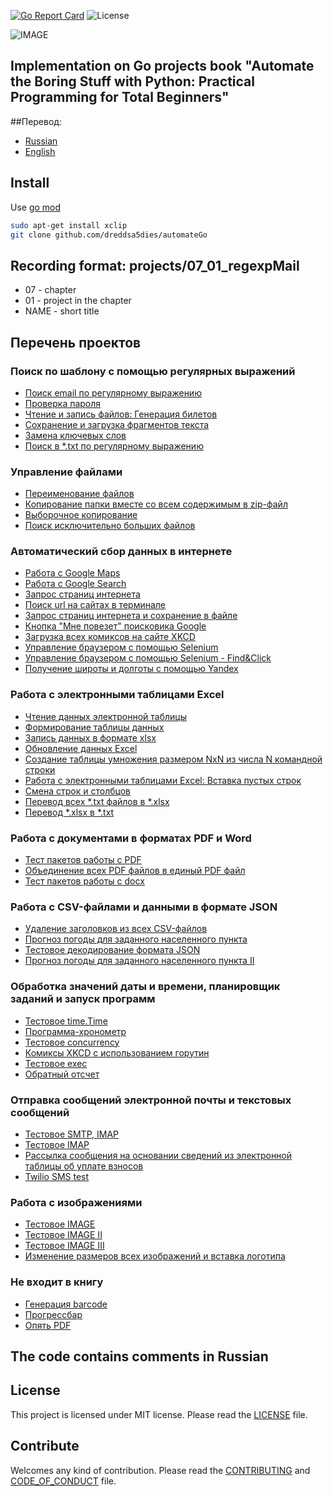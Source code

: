 [![Go Report Card](https://goreportcard.com/badge/github.com/dreddsa5dies/automateGo)](https://goreportcard.com/report/github.com/dreddsa5dies/automateGo) ![License](https://img.shields.io/badge/License-MIT-blue.svg)  

![IMAGE](img/automateGo.png)  

## Implementation on Go projects  book "Automate the Boring Stuff with Python: Practical Programming for Total Beginners"

##Перевод:
* [Russian](README_rus.md)
* [English](README.md)

## Install
Use [go mod](https://go.dev/ref/mod)  
```bash
sudo apt-get install xclip
git clone github.com/dreddsa5dies/automateGo
```

## Recording format: projects/07_01_regexpMail  
* 07 - chapter  
* 01 - project in the chapter  
* NAME - short title  

## Перечень проектов
### Поиск по шаблону с помощью регулярных выражений
- [Поиск email по регулярному выражению](projects/07_01_regexpMail/)
- [Проверка пароля](projects/07_02_regexpPass)
- [Чтение и запись файлов: Генерация билетов](projects/08_01_randomQuizGen)
- [Сохранение и загрузка фрагментов текста](projects/08_02_multiClipBoard)
- [Замена ключевых слов](projects/08_03_madLibs)
- [Поиск в *.txt по регулярному выражению](projects/08_04_regexpTxt)
### Управление файлами
- [Переименование файлов](projects/09_01_renameDate)
- [Копирование папки вместе со всем содержимым в zip-файл](projects/09_02_backupToZip)
- [Выборочное копирование](projects/09_03_selectiveBackup)
- [Поиск исключительно больших файлов](projects/09_04_findLargeFiles)
### Автоматический сбор данных в интернете
- [Работа с Google Maps](projects/11_01_mapIt)
- [Работа с Google Search](projects/11_02_googleSearchIt)
- [Запрос страниц интернета](projects/11_03_requestGet)
- [Поиск url на сайтах в терминале](projects/11_04_urlSearchTerm)
- [Запрос страниц интернета и сохранение в файле](projects/11_05_requestSave)
- [Кнопка "Мне повезет" поисковика Google](projects/11_06_luckyGoogle)
- [Загрузка всех комиксов на сайте XKCD](projects/11_07_downloadXkcd)
- [Управление браузером с помощью Selenium](projects/11_08_seleniumGo)
- [Управление браузером с помощью Selenium - Find&Click](projects/11_09_seleniumFindClick)
- [Получение широты и долготы с помощью Yandex](projects/11_10_geocoderYandex)
### Работа с электронными таблицами Excel
- [Чтение данных электронной таблицы ](projects/12_01_xlsxGo)
- [Формирование таблицы данных](projects/12_02_censusPopData)
- [Запись данных в формате xlsx](projects/12_03_saveExcel)
- [Обновление данных Excel](projects/12_04_updateProduce)
- [Создание таблицы умножения размером NxN из числа N командной строки](projects/12_05_multiplicationTable)
- [Работа с электронными таблицами Exсel: Вставка пустых строк](projects/12_06_blankRowInserter)
- [Смена строк и столбцов](projects/12_07_colToRow)
- [Перевод всех *.txt файлов в *.xlsx](projects/12_08_txtToXlsx)
- [Перевод *.xlsx в *.txt](projects/12_09_xlsxToTxt)
### Работа с документами в форматах PDF и Word
- [Тест пакетов работы с PDF](projects/13_01_pdfTest)
- [Объединение всех PDF файлов в единый PDF файл](projects/13_02_combinePdfs)
- [Тест пакетов работы с docx](projects/13_03_docxTest)
### Работа с CSV-файлами и данными в формате JSON
- [Удаление заголовков из всех CSV-файлов](projects/14_01_removeCsvHeader)
- [Прогноз погоды для заданного населенного пункта](projects/14_02_quickWeather)
- [Тестовое декодирование формата JSON](projects/14_03_testJSON)
- [Прогноз погоды для заданного населенного пункта II](projects/14_04_quickWeather2)
### Обработка значений даты и времени, планировщик заданий и запуск программ
- [Тестовое time.Time](projects/15_01_timeTest)
- [Программа-хронометр](projects/15_02_stopWacth)
- [Тестовое concurrency](projects/15_03_concurrencyTest)
- [Комиксы XKCD с использованием горутин](projects/15_04_multidownloadXkcd)
- [Тестовое exec](projects/15_05_execTest)
- [Обратный отсчет](projects/15_06_countdown)
### Отправка сообщений электронной почты и текстовых сообщений
- [Тестовое SMTP, IMAP](projects/16_01_testEmailSmtp)
- [Тестовое IMAP](projects/16_02_imapTest)
- [Рассылка сообщения на основании сведений из электронной таблицы об уплате взносов](projects/16_03_sendDuesReminders)
- [Twilio SMS test](projects/16_04_twilioTest)
### Работа с изображениями
- [Тестовое IMAGE](projects/17_01_testGoImage)
- [Тестовое IMAGE II](projects/17_02_testBild)
- [Тестовое IMAGE III](projects/17_03_testImaging)
- [Изменение размеров всех изображений и вставка логотипа](projects/17_04_resizeAndAddLogo)
### Не входит в книгу
- [Генерация barcode](projects/18_01_newChallenge/barcode)
- [Прогрессбар](projects/18_01_newChallenge/barcode)
- [Опять PDF](projects/18_01_newChallenge/barcode)

## The code contains comments in Russian

## License
This project is licensed under MIT license. Please read the [LICENSE](https://github.com/dreddsa5dies/automateGo/tree/master/LICENSE.md) file.

## Contribute
Welcomes any kind of contribution. Please read the [CONTRIBUTING](https://github.com/dreddsa5dies/automateGo/tree/master/CONTRIBUTING.md) and [CODE_OF_CONDUCT](https://github.com/dreddsa5dies/automateGo/tree/master/CODE_OF_CONDUCT.md) file. 
